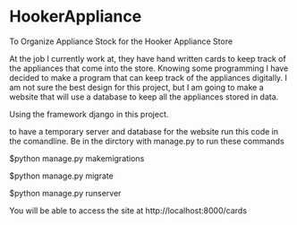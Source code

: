 # HookerAppliance
To Organize Appliance Stock for the Hooker Appliance Store

At the job I currently work at, they have hand written cards to keep track of the appliances that come into the store.
Knowing some programming I have decided to make a program that can keep track of the appliances digitally. I am not sure 
the best design for this project, but I am going to make a website that will use a database to keep all the appliances 
stored in data.

Using the framework django in this project. 

to have a temporary server and database for the website run this code in the comandline.
Be in the dirctory with manage.py to run these commands

$python manage.py makemigrations

$python manage.py migrate

$python manage.py runserver

You will be able to access the site at http://localhost:8000/cards
